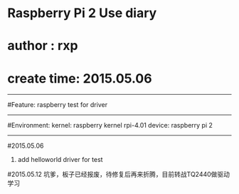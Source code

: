 # Raspberry Pi 2 Use diary
# author : rxp
# create time: 2015.05.06

---------------------------
#Feature:
raspberry test for driver

---------------------------
#Environment:
kernel: raspberry kernel rpi-4.01
device: raspberry pi 2

----------------------------------
#2015.05.06
1. add helloworld driver for test

#2015.05.12
坑爹，板子已经报废，待修复后再来折腾，目前转战TQ2440做驱动学习

